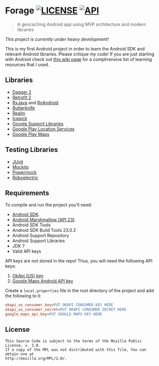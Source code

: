 Forage [![LICENSE](https://img.shields.io/badge/License-Mozilla-blue.svg?style=flat)](http://mozilla.org/MPL/2.0/) [![API](https://img.shields.io/badge/API-16%2B-brightgreen.svg?style=flat)](https://android-arsenal.com/api?level=16)
======
> A geocaching Android app using MVP architecture and modern libraries 

_This project is currently under heavy development!_

This is my first Android project in order to learn the Android SDK and relevant Android libraries. Please critique my code! If you are just starting with Android check out [this wiki page](https://github.com/Plastix/Forage/wiki/Android-Learning-Resources) for a comphrensive list of learning resources that I used. 

Libraries
-------
* [Dagger 2](http://google.github.io/dagger/)
* [Retrofit 2](http://square.github.io/retrofit/)
* [RxJava](https://github.com/ReactiveX/RxJava) and [RxAndroid](https://github.com/ReactiveX/RxAndroid)
* [Butterknife](http://jakewharton.github.io/butterknife/)
* [Realm](https://realm.io/)
* [Icepick](https://github.com/frankiesardo/icepick)
* [Google Support Libraries](http://developer.android.com/tools/support-library/index.html)
* [Google Play Location Services](https://developers.google.com/android/reference/com/google/android/gms/location/package-summary)
* [Google Play Maps](https://developers.google.com/maps/documentation/android-api/)

Testing Libraries
-------
* [JUnit](http://junit.org/junit4/)
* [Mockito](http://mockito.org/)
* [Powermock](https://github.com/jayway/powermock)
* [Roboelectric](http://robolectric.org/)

Requirements
-------
To compile and run the project you'll need:

- [Android SDK](http://developer.android.com/sdk/index.html).
- [Android Marshmallow (API 23)](http://developer.android.com/tools/revisions/platforms.html).
- Android SDK Tools
- Android SDK Build Tools 23.0.2
- Android Support Repository
- Android Support Libraries
- JDK 7
- Valid API keys

API keys are not stored in the repo! Thus, you will need the following API keys:

1. [OkApi (US) key](http://www.opencaching.us/)
2. [Google Maps Android API key](https://developers.google.com/maps/documentation/android-api/)

Create a `local.properties` file in the root directory of the project and add the following to it:
```INI
okapi_us_consumer_key=PUT OKAPI CONSUMER KEY HERE
okapi_us_consumer_secret=PUT OKAPI CONSUMER SECRET HERE
google_maps_api_key=PUT GOOGLE MAPS KEY HERE
```


License
-------
```
This Source Code is subject to the terms of the Mozilla Public License, v. 2.0. 
If a copy of the MPL was not distributed with this file, You can obtain one at 
http://mozilla.org/MPL/2.0/.
```

